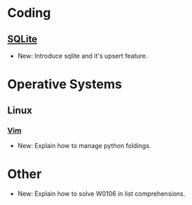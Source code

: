 # Coding

## [SQLite](sqlite.md)

* New: Introduce sqlite and it's upsert feature.

# Operative Systems

## Linux

### [Vim](vim.md)

* New: Explain how to manage python foldings.

# Other

* New: Explain how to solve W0106 in list comprehensions.
